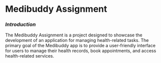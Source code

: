 # Medibuddy Assignment
### *Introduction*
The Medibuddy Assignment is a project designed to showcase the development of an application for managing health-related tasks. The primary goal of the Medibuddy app is to provide a user-friendly interface for users to manage their health records, book appointments, and access health-related services.